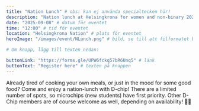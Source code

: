 ```yaml
---
title: "Nation Lunch" # obs: kan ej använda specialtecken här!
description: "Nation lunch at Helsingkrona for women and non-binary 2025 in the D-Section!" # jag tror inte denna syns någonstans...?
date: "2025-09-08" # datum för eventet
time: "12:00" # tid för eventet
location: "Helsingkrona Nation" # plats för eventet
heroImage: "/images/event/NLunch.png" # bild, se till att filformatet blir rätt!

# Om knapp, lägg till texten nedan:

buttonLink: "https://forms.gle/UPW6fckq57bR6Unq5" # länk
buttonText: "Register here" # texten på knappen
---
```


Already tired of cooking your own meals, or just in the mood for some good food? Come and enjoy a nation-lunch with D-chip! There are a limited number of spots, so microchips (new students) have first priority. Other D-Chip members are of course welcome as well, depending on availability! 🥰💞
